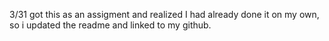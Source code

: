 
3/31 got this as an assigment and realized I had already done it on my own, so i updated the readme and linked to my github.
